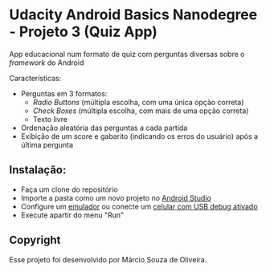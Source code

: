 # Udacity Android Basics Nanodegree - Projeto 3 (Quiz App)

App educacional num formato de quiz com perguntas diversas sobre o _framework_ do Android

Características:
- Perguntas em 3 formatos:
  - _Radio Buttons_ (múltipla escolha, com uma única opção correta)
  - _Check Boxes_ (múltipla escolha, com mais de uma opção correta)
  - Texto livre
- Ordenação aleatória das perguntas a cada partida
- Exibição de um score e gabarito (indicando os erros do usuário) após a última pergunta

## Instalação:
- Faça um clone do repositório
- Importe a pasta como um novo projeto no [Android Studio](https://developer.android.com/studio/)
- Configure um [emulador](https://developer.android.com/studio/run/emulator) ou conecte um [celular com USB debug ativado](https://developer.android.com/studio/run/device)
- Execute apartir do menu "Run"

## Copyright

Esse projeto foi desenvolvido por Márcio Souza de Oliveira.
